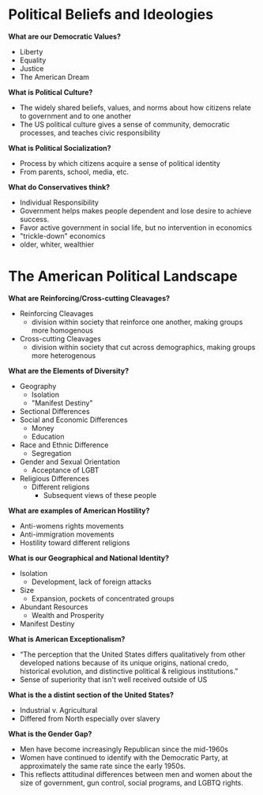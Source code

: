 # Political Beliefs and Ideologies

**What are our Democratic Values?**

*   Liberty
*   Equality
*   Justice
*   The American Dream

**What is Political Culture?**

*   The widely shared beliefs, values, and norms about how citizens relate to government and to one another
*   The US political culture gives a sense of community, democratic processes, and teaches civic responsibility

**What is Political Socialization?**

*   Process by which citizens acquire a sense of political identity
*   From parents, school, media, etc.

**What do Conservatives think?**

*   Individual Responsibility
*   Government helps makes people dependent and lose desire to achieve success.
*   Favor active government in social life, but no intervention in economics
*   "trickle-down" economics
*   older, whiter, wealthier

# The American Political Landscape

**What are Reinforcing/Cross-cutting Cleavages?**

*   Reinforcing Cleavages
    +   division within society that reinforce one another, making groups more homogenous
*   Cross-cutting Cleavages
    +   division within society that cut across demographics, making groups more heterogenous

**What are the Elements of Diversity?**
    
*   Geography
    +   Isolation
    +   "Manifest Destiny"
*   Sectional Differences
*   Social and Economic Differences
    +   Money
    +   Education
*   Race and Ethnic Difference
    +   Segregation
*   Gender and Sexual Orientation
    +   Acceptance of LGBT
*   Religious Differences
    +   Different religions
        -   Subsequent views of these people

**What are examples of American Hostility?**

*   Anti-womens rights movements
*   Anti-immigration movements
*   Hostility toward different religions

**What is our Geographical and National Identity?**

*   Isolation
    +   Development, lack of foreign attacks
*   Size
    +   Expansion, pockets of concentrated groups
*   Abundant Resources
    +   Wealth and Prosperity
*   Manifest Destiny

**What is American Exceptionalism?**

*   “The perception that the United States differs qualitatively
    from other developed nations because of its unique origins, 
    national credo, historical evolution, and distinctive 
    political & religious institutions.”
*   Sense of superiority that isn't well received outside of US

**What is the a distint section of the United States?**

*   Industrial v. Agricultural
*   Differed from North especially over slavery

**What is the Gender Gap?**

*   Men have become increasingly Republican since the mid-1960s
*   Women have continued to identify with the Democratic Party, at 
    approximately the same rate since the early 1950s.
*   This reflects attitudinal differences between men and women about 
    the size of government, gun control, social programs, and LGBTQ rights.